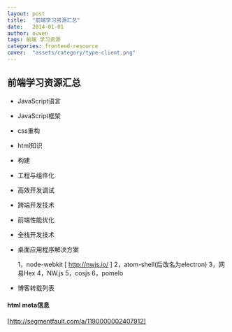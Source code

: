 ```yaml
---
layout: post
title:  "前端学习资源汇总"
date:   2014-01-01
author: ouven
tags: 前端 学习资源
categories: frontend-resource
cover:  "assets/category/type-client.png"
---
```



## 前端学习资源汇总

- JavaScript语言

- JavaScript框架

- css重构

- html知识

- 构建

- 工程与组件化

- 高效开发调试

- 跨端开发技术

- 前端性能优化

- 全栈开发技术

- 桌面应用程序解决方案

    1，node-webkit
    [ http://nwjs.io/ ]
    2，atom-shell(后改名为electron)
    3，网易Hex 
    4，NW.js
    5，cosjs
    6，pomelo

- 博客转载列表

#### html meta信息
[http://segmentfault.com/a/1190000002407912]